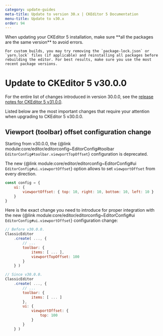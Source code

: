 ```yaml
---
category: update-guides
meta-title: Update to version 30.x | CKEditor 5 Documentation
menu-title: Update to v30.x
order: 94
---
```


<info-box>
	When updating your CKEditor&nbsp;5 installation, make sure **all the packages are the same version** to avoid errors.

	For custom builds, you may try removing the `package-lock.json` or `yarn.lock` files (if applicable) and reinstalling all packages before rebuilding the editor. For best results, make sure you use the most recent package versions.
</info-box>

# Update to CKEditor&nbsp;5 v30.0.0

For the entire list of changes introduced in version 30.0.0, see the [release notes for CKEditor&nbsp;5 v31.0.0](https://github.com/ckeditor/ckeditor5/releases/tag/v31.0.0).

Listed below are the most important changes that require your attention when upgrading to CKEditor&nbsp;5 v30.0.0.

## Viewport (toolbar) offset configuration change

Starting from v30.0.0, the {@link module:core/editor/editorconfig~EditorConfig#toolbar `EditorConfig#toolbar.viewportTopOffset`} configuration is deprecated.

The new {@link module:core/editor/editorconfig~EditorConfig#ui `EditorConfig#ui.viewportOffset`} option allows to set `viewportOffset` from every direction.

```js
const config = {
	ui: {
		viewportOffset: { top: 10, right: 10, bottom: 10, left: 10 }
	}
}
```

Here is the exact change you need to introduce for proper integration with the new {@link module:core/editor/editorconfig~EditorConfig#ui `EditorConfig#ui.viewportOffset`} configuration change:

```js
// Before v30.0.0.
ClassicEditor
    .create( ..., {
        // ...
        toolbar: {
            items: [ ... ],
			viewportTopOffset: 100
        }
    } )

// Since v30.0.0.
ClassicEditor
    .create( ..., {
        // ...
        toolbar: {
            items: [ ... ]
        },
		ui: {
			viewportOffset: {
				top: 100
			}
		}
    } )
```

